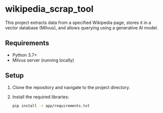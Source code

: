 # wikipedia_scrap_tool

This project extracts data from a specified Wikipedia page, stores it in a vector database (Milvus), and allows querying using a generative AI model.

## Requirements

- Python 3.7+
- Milvus server (running locally)

## Setup

1. Clone the repository and navigate to the project directory.
2. Install the required libraries:

   ```bash
   pip install -r app/requirements.txt

